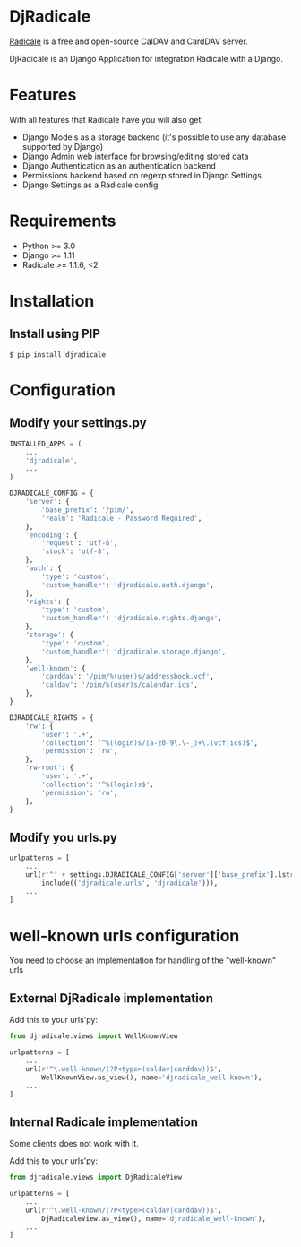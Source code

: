 DjRadicale
==========

[Radicale](http://radicale.org/) is a free and open-source CalDAV and CardDAV server.

DjRadicale is an Django Application for integration Radicale with a Django.


Features
========

With all features that Radicale have you will also get:

* Django Models as a storage backend (it's possible to use any database supported by Django)
* Django Admin web interface for browsing/editing stored data
* Django Authentication as an authentication backend
* Permissions backend based on regexp stored in Django Settings
* Django Settings as a Radicale config


Requirements
============

* Python >= 3.0
* Django >= 1.11
* Radicale >= 1.1.6, <2


Installation
============

Install using PIP
-----------------

```
$ pip install djradicale
```

Configuration
=============

Modify your settings.py
-----------------------

```python
INSTALLED_APPS = (
    ...
    'djradicale',
    ...
)

DJRADICALE_CONFIG = {
    'server': {
        'base_prefix': '/pim/',
        'realm': 'Radicale - Password Required',
    },
    'encoding': {
        'request': 'utf-8',
        'stock': 'utf-8',
    },
    'auth': {
        'type': 'custom',
        'custom_handler': 'djradicale.auth.django',
    },
    'rights': {
        'type': 'custom',
        'custom_handler': 'djradicale.rights.django',
    },
    'storage': {
        'type': 'custom',
        'custom_handler': 'djradicale.storage.django',
    },
    'well-known': {
        'carddav': '/pim/%(user)s/addressbook.vcf',
        'caldav': '/pim/%(user)s/calendar.ics',
    },
}

DJRADICALE_RIGHTS = {
    'rw': {
        'user': '.+',
        'collection': '^%(login)s/[a-z0-9\.\-_]+\.(vcf|ics)$',
        'permission': 'rw',
    },
    'rw-root': {
        'user': '.+',
        'collection': '^%(login)s$',
        'permission': 'rw',
    },
}
```

Modify you urls.py
------------------

```python
urlpatterns = [
    ...
    url(r'^' + settings.DJRADICALE_CONFIG['server']['base_prefix'].lstrip('/'),
        include(('djradicale.urls', 'djradicale'))),
    ...
]
```

well-known urls configuration
=============================

You need to choose an implementation for handling of the "well-known" urls

External DjRadicale implementation
----------------------------------

Add this to your urls'py:
```python
from djradicale.views import WellKnownView

urlpatterns = [
    ...
    url(r'^\.well-known/(?P<type>(caldav|carddav))$',
        WellKnownView.as_view(), name='djradicale_well-known'),
    ...
]
```

Internal Radicale implementation
--------------------------------

Some clients does not work with it.

Add this to your urls'py:
```python
from djradicale.views import DjRadicaleView

urlpatterns = [
    ...
    url(r'^\.well-known/(?P<type>(caldav|carddav))$',
        DjRadicaleView.as_view(), name='djradicale_well-known'),
    ...
]
```
